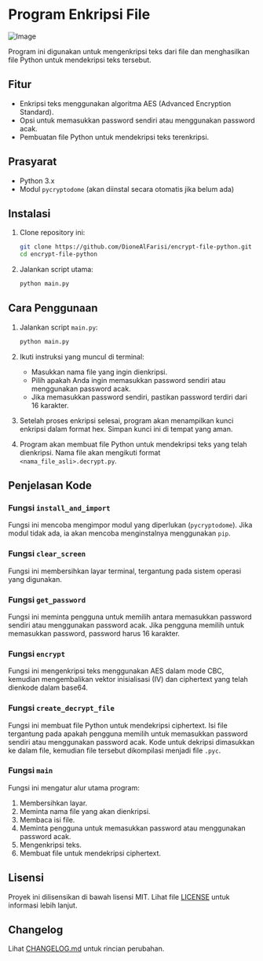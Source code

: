 # Program Enkripsi File

![Image](https://i.ibb.co/xDnjCKt/OIG1-s.jpg)

Program ini digunakan untuk mengenkripsi teks dari file dan menghasilkan file Python untuk mendekripsi teks tersebut.

## Fitur

- Enkripsi teks menggunakan algoritma AES (Advanced Encryption Standard).
- Opsi untuk memasukkan password sendiri atau menggunakan password acak.
- Pembuatan file Python untuk mendekripsi teks terenkripsi.

## Prasyarat

- Python 3.x
- Modul `pycryptodome` (akan diinstal secara otomatis jika belum ada)

## Instalasi

1. Clone repository ini:
    ```sh
    git clone https://github.com/DioneAlFarisi/encrypt-file-python.git
    cd encrypt-file-python
    ```

2. Jalankan script utama:
    ```sh
    python main.py
    ```

## Cara Penggunaan

1. Jalankan script `main.py`:
    ```sh
    python main.py
    ```

2. Ikuti instruksi yang muncul di terminal:
    - Masukkan nama file yang ingin dienkripsi.
    - Pilih apakah Anda ingin memasukkan password sendiri atau menggunakan password acak.
    - Jika memasukkan password sendiri, pastikan password terdiri dari 16 karakter.
    
3. Setelah proses enkripsi selesai, program akan menampilkan kunci enkripsi dalam format hex. Simpan kunci ini di tempat yang aman.

4. Program akan membuat file Python untuk mendekripsi teks yang telah dienkripsi. Nama file akan mengikuti format `<nama_file_asli>.decrypt.py`.

## Penjelasan Kode

### Fungsi `install_and_import`

Fungsi ini mencoba mengimpor modul yang diperlukan (`pycryptodome`). Jika modul tidak ada, ia akan mencoba menginstalnya menggunakan `pip`.

### Fungsi `clear_screen`

Fungsi ini membersihkan layar terminal, tergantung pada sistem operasi yang digunakan.

### Fungsi `get_password`

Fungsi ini meminta pengguna untuk memilih antara memasukkan password sendiri atau menggunakan password acak. Jika pengguna memilih untuk memasukkan password, password harus 16 karakter.

### Fungsi `encrypt`

Fungsi ini mengenkripsi teks menggunakan AES dalam mode CBC, kemudian mengembalikan vektor inisialisasi (IV) dan ciphertext yang telah dienkode dalam base64.

### Fungsi `create_decrypt_file`

Fungsi ini membuat file Python untuk mendekripsi ciphertext. Isi file tergantung pada apakah pengguna memilih untuk memasukkan password sendiri atau menggunakan password acak. Kode untuk dekripsi dimasukkan ke dalam file, kemudian file tersebut dikompilasi menjadi file `.pyc`.

### Fungsi `main`

Fungsi ini mengatur alur utama program:
1. Membersihkan layar.
2. Meminta nama file yang akan dienkripsi.
3. Membaca isi file.
4. Meminta pengguna untuk memasukkan password atau menggunakan password acak.
5. Mengenkripsi teks.
6. Membuat file untuk mendekripsi ciphertext.

## Lisensi

Proyek ini dilisensikan di bawah lisensi MIT. Lihat file [LICENSE](./LICENSE) untuk informasi lebih lanjut.

## Changelog

Lihat [CHANGELOG.md](./CHANGELOG.md) untuk rincian perubahan.
